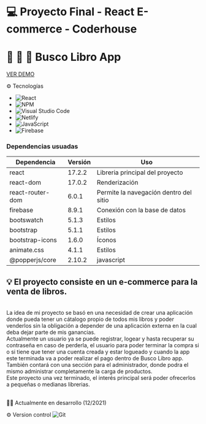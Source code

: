 # :computer:  Proyecto Final - React E-commerce - Coderhouse
# :green_book: :blue_book: :orange_book: Busco Libro App

[VER DEMO](http://busco-libro-app.netlify.app/ "demo") 


:gear: Tecnologías

- ![React](https://img.shields.io/badge/react-%2320232a.svg?style=for-the-badge&logo=react&logoColor=%2361DAFB)
- ![NPM](https://img.shields.io/badge/NPM-%23000000.svg?style=for-the-badge&logo=npm&logoColor=white)
- ![Visual Studio Code](https://img.shields.io/badge/Visual%20Studio%20Code-0078d7.svg?style=for-the-badge&logo=visual-studio-code&logoColor=white)
- ![Netlify](https://img.shields.io/badge/netlify-%23000000.svg?style=for-the-badge&logo=netlify&logoColor=#00C7B7)
- ![JavaScript](https://img.shields.io/badge/javascript-%23323330.svg?style=for-the-badge&logo=javascript&logoColor=%23F7DF1E)
- ![Firebase](https://img.shields.io/badge/firebase-%23039BE5.svg?style=for-the-badge&logo=firebase)

### Dependencias usuadas


|  Dependencia |  Versión   | Uso  |
| ------------ | ------------ | ------------ |
| react  | 17.2.2   |  Libreria principal del proyecto   |
| react-dom  | 17.0.2   |  Renderización  |
| react-router-dom  |  6.0.1  | Permite la navegación dentro del sitio |
|  firebase | 8.9.1  | Conexión con la base de datos|
| bootswatch | 5.1.3  | Estilos|
| bootstrap  |  5.1.1 | Estilos|
|  bootstrap-icons | 1.6.0  | Íconos|
|  animate.css | 4.1.1  | Estilos|
| @popperjs/core  |  2.10.2 | javascript|




## :bulb: El proyecto consiste en un e-commerce para la venta de libros.
<br/>
La idea de mi proyecto se basó en una necesidad de crear una aplicación donde pueda tener un cátalogo propio de todos mis libros y poder venderlos sin la obligación a depender de una aplicación externa en la cual deba dejar parte de mis ganancias.  <br/>
Actualmente un usuario ya se puede registrar, logear y hasta recuperar su contraseña en caso de perderla, el usuario para poder terminar la compra si o si tiene que tener una cuenta creada y estar logueado y cuando la app este terminada va a poder realizar el pago dentro de Busco Libro app. <br/>
También contará con una sección para el administrador, donde podra el mismo administrar completamente la carga de productos. <br/>
Este proyecto una vez terminado, el interés principal será poder ofrecerlos a pequeñas o medianas librerias.

 <br/>
 <br/>

👷‍♀️ Actualmente en desarrollo (12/2021)

:gear: Version control 
![Git](https://img.shields.io/badge/git-%23F05033.svg?style=for-the-badge&logo=git&logoColor=white)


